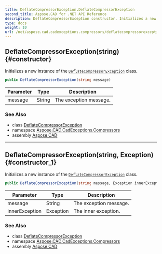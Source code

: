 ```yaml
---
title: DeflateCompressorException.DeflateCompressorException
second_title: Aspose.CAD for .NET API Reference
description: DeflateCompressorException constructor. Initializes a new instance of the DeflateCompressorException class
type: docs
weight: 10
url: /net/aspose.cad.cadexceptions.compressors/deflatecompressorexception/deflatecompressorexception/
---
```

## DeflateCompressorException(string) {#constructor}

Initializes a new instance of the [`DeflateCompressorException`](../) class.

```csharp
public DeflateCompressorException(string message)
```

| Parameter | Type | Description |
| --- | --- | --- |
| message | String | The exception message. |

### See Also

* class [DeflateCompressorException](../)
* namespace [Aspose.CAD.CadExceptions.Compressors](../../deflatecompressorexception/)
* assembly [Aspose.CAD](../../../)

---

## DeflateCompressorException(string, Exception) {#constructor_1}

Initializes a new instance of the [`DeflateCompressorException`](../) class.

```csharp
public DeflateCompressorException(string message, Exception innerException)
```

| Parameter | Type | Description |
| --- | --- | --- |
| message | String | The exception message. |
| innerException | Exception | The inner exception. |

### See Also

* class [DeflateCompressorException](../)
* namespace [Aspose.CAD.CadExceptions.Compressors](../../deflatecompressorexception/)
* assembly [Aspose.CAD](../../../)


